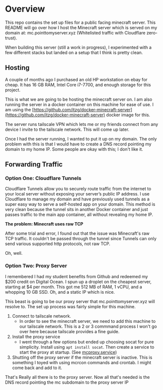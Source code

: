 # Overview
This repo contains the set up files for a public facing minecraft server. This README will go over how I host the Minecraft server which is served on my domain at: mc.pointtomyserver.xyz (Whitelisted traffic with Cloudflare zero-trust).

When building this server (still a work in progress), I experimented with a few different stacks but landed on a setup that I think is pretty clean.

## Hosting
A couple of months ago I purchased an old HP workstation on ebay for cheap. It has 16 GB RAM, Intel Core i7-7700, and enough storage for this project.

This is what we are going to be hosting the minecraft server on. I am also running the server in a docker container on this machine for ease of use. I am using the [https://github.com/itzg/docker-minecraft-server](https://github.com/itzg/docker-minecraft-server) docker image for this.

The server runs tailscale VPN which lets me or my friends connect from any device I invite to the tailscale network. This will come up later.

Once I had the server running, I wanted to put it up on my domain. The only problem with this is that I would have to create a DNS record pointing my domain to my home IP. Some people are okay with this; I don't like it.

## Forwarding Traffic

### Option One: Cloudflare Tunnels
Cloudflare Tunnels allow you to securely route traffic from the internet to your local server without exposing your server’s public IP address. I use Cloudflare to manage my domain and have previously used tunnels as a super easy way to serve a self-hosted app on your domain. This method is very clean because the tunnel sits in another Docker container and just passes traffic to the main app container, all without revealing my home IP.

**The problem: Minecraft uses raw TCP**  

After some trial and error, I found out that the issue was Minecraft's raw TCP traffic. It couldn't be passed through the tunnel since Tunnels can only send various supported http protocols, not raw TCP.

Oh, well.

### Option Two: Proxy Server
I remembered I had my student benefits from Github and redeemed my $200 credit on Digital Ocean. I spun up a droplet on the cheapest server, starting at $4 per month. This got me 512 MB of RAM, 1 vCPU, and a whopping 10 GB SSD. Oh, and a static IP which is nice.

This beast is going to be our proxy server that mc.pointtomyserver.xyz will resolve to. The set up process was fairly simple for this machine.

1. Connect to tailscale network.
    - In order to see the minecraft server, we need to add this machine to our tailscale network. This is a 2 or 3 commmand process I won't go over here because tailscale provides a fine guide.
2. Install the proxy service
    - I went through a few options but ended up choosing socat for pure simplicity. Install using `apt install socat`. Then create a service to start the proxy at startup. (See [mcproxy.service](mcproxy.service))
3. Shutting off the proxy server if the minecraft server is inactive. This is something I toyed with using mcrcon commands and crontab. I might come back and add to it.

That's Really all there is to the proxy server. Now all that's needed is the DNS record pointing the mc subdomain to the proxy server IP